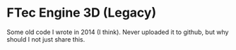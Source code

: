 # FTec Engine 3D (Legacy)

Some old code I wrote in 2014 (I think). Never uploaded it to github, but why should I not just share this.
